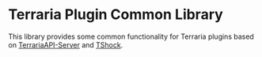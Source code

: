 Terraria Plugin Common Library
=====================

This library provides some common functionality for Terraria plugins based on [TerrariaAPI-Server](https://github.com/NyxStudios/TerrariaAPI-Server) and [TShock](https://github.com/NyxStudios/TShock).

